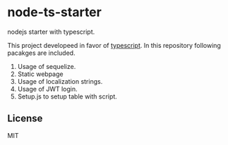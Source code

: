 node-ts-starter
=============================
nodejs starter with typescript.

This project developeed in favor of [typescript](https://www.typescriptlang.org/).
In this repository following pacakges are included.
1. Usage of sequelize.
2. Static webpage
3. Usage of localization strings.
4. Usage of JWT login.
5. Setup.js to setup table with script.

License
-------
MIT
